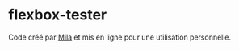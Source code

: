 # flexbox-tester
Code créé par [Mila](https://github.com/MilaHG) et mis en ligne pour une utilisation personnelle.
